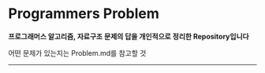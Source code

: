 # Programmers Problem


**프로그래머스 알고리즘, 자료구조 문제의 답을 개인적으로 정리한 Repository입니다**

어떤 문제가 있는지는 Problem.md를 참고할 것

---



